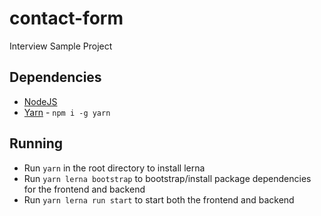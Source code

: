 # contact-form
Interview Sample Project

## Dependencies
- [NodeJS](https://nodejs.org/en/)
- [Yarn](https://yarnpkg.com/) - `npm i -g yarn`

## Running
- Run `yarn` in the root directory to install lerna
- Run `yarn lerna bootstrap` to bootstrap/install package dependencies for the frontend and backend
- Run `yarn lerna run start` to start both the frontend and backend